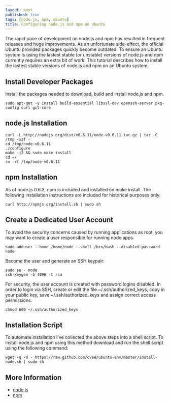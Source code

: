```yaml
---
layout: post
published: true
tags: [node.js, npm, ubuntu]
title: Configuring node.js and npm on Ubuntu
---
```


The rapid pace of development on node.js and npm has resulted in frequent releases and huge improvements. As an unfortunate side-effect, the official Ubuntu provided packages quickly become outdated. To ensure an Ubuntu system is using the lastest stable (or unstable) versions of node.js and npm currently requires an extra bit of work. This tutorial describes how to install the lastest stable versions of node.js and npm on an Ubuntu system.

## Install Developer Packages

Install the packages needed to download, build and install node.js and npm.

    sudo apt-get -y install build-essential libssl-dev openssh-server pkg-config curl git-core

## node.js Installation

    curl -L http://nodejs.org/dist/v0.6.11/node-v0.6.11.tar.gz | tar -C /tmp -xzf -
    cd /tmp/node-v0.6.11
    ./configure
    make -j2 && sudo make install
    cd ~/
    rm -rf /tmp/node-v0.6.11

## npm Installation

As of node.js 0.6.3, npm is included and installed on make install. The following installation instructions are included for historical purposes only.

    curl http://npmjs.org/install.sh | sudo sh

## Create a Dedicated User Account

To avoid the security concerns caused by running applications as root, you may want to create a user responsible for running node apps.

    sudo adduser --home /home/node --shell /bin/bash --disabled-password node

Become the user and generate an SSH keypair:

    sudo su - node
    ssh-keygen -b 4096 -t rsa

For security, the user account is created with password logins disabled. In order to login via SSH, create or edit the file ~/.ssh/authorized_keys, copy in your public key, save ~/.ssh/authorized_keys and assign correct access permissions.

    chmod 600 ~/.ssh/authorized_keys

## Installation Script

To automate installation I've collected the above steps into a shell script. To install node.js and npm using this method download and run the shell script using the following command:

    wget -q -O - https://raw.github.com/cvee/ubuntu-env/master/install-node.sh | sudo sh

## More Information

* [node.js](http://nodejs.org/)
* [npm](http://npmjs.org/)
